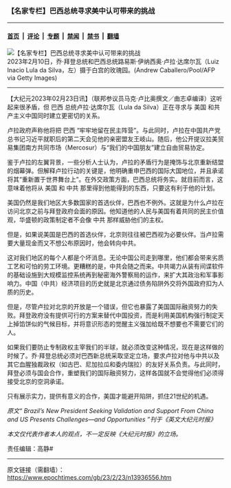 ### 【名家专栏】巴西总统寻求美中认可带来的挑战

---

#### [首页](../../../..?n13936556) &nbsp;|&nbsp; [评论](../../../../../epoch-comment?n13936556) &nbsp;|&nbsp; [专题](../../../../../epoch-special?n13936556) &nbsp;|&nbsp; [禁闻](../../../../../epoch-news?n13936556) &nbsp;|&nbsp; [禁书](../../../../../books?n13936556) &nbsp;|&nbsp; [翻墙](https://github.com/gfw-breaker/nogfw/blob/master/README.md?n13936556)


<div><img alt="【名家专栏】巴西总统寻求美中认可带来的挑战" class="attachment-djy_600_400 size-djy_600_400 wp-post-image" src="https://i.epochtimes.com/assets/uploads/2023/02/id13936559-GettyImages-1246994630-700x420-600x400.jpg"/>
<div class="caption">
 2023年2月10日，乔‧拜登总统和巴西总统路易斯‧伊纳西奥‧卢拉‧达席尔瓦（Luiz Inacio Lula da Silva，左）摄于白宫的玫瑰园。(Andrew Caballero/Pool/AFP via Getty Images)
</div></div><hr/><div class="post_content" id="artbody" itemprop="articleBody">
 <!-- article content begin -->
 <p>
  【大纪元2023年02月23日讯】（联邦参议员马克·卢比奥撰文／曲志卓编译）这听起来很矛盾，但
  <ok href="https://www.epochtimes.com/gb/tag/%E5%B7%B4%E8%A5%BF.html">
   巴西
  </ok>
  总统卢拉‧达席尔瓦（Lula da Silva）正在寻求与
  <ok href="https://www.epochtimes.com/gb/tag/%E7%BE%8E%E5%9B%BD.html">
   美国
  </ok>
  和共产主义中国同时建立更密切的关系。
 </p>
 <p>
  卢拉政府声称他将把
  <ok href="https://www.epochtimes.com/gb/tag/%E5%B7%B4%E8%A5%BF.html">
   巴西
  </ok>
  “牢牢地留在民主阵营”。与此同时，卢拉在中国共产党总书记习近平就职后的第二天会见他的亲密盟友王岐山。随后，他公开提议拉美贸易集团南方共同市场（Mercosur）与“我们的中国朋友”建立自由贸易协定。
 </p>
 <p>
  鉴于卢拉的左翼背景，一些分析人士认为，卢拉的矛盾行为是掩饰与北京重新结盟的烟幕弹。但解释卢拉行动的关键是，他明确重申巴西的国际大国地位，并且承诺将其“重新置于世界舞台上”。在外交政策方面，巴西总统将务实。就目前而言，这意味着他将从
  <ok href="https://www.epochtimes.com/gb/tag/%E7%BE%8E%E5%9B%BD.html">
   美国
  </ok>
  和
  <ok href="https://www.epochtimes.com/gb/tag/%E4%B8%AD%E5%85%B1.html">
   中共
  </ok>
  那里得到他能得到的东西，只要这有利于他的计划。
 </p>
 <p>
  美国仍然是我们地区大多数国家的首选伙伴，巴西也不例外。这就是为什么卢拉在访问北京之前与拜登政府会面的原因。他知道他的人民与美国有着共同的民主价值观，华盛顿的政策制定者不会像
  <ok href="https://www.epochtimes.com/gb/tag/%E4%B8%AD%E5%85%B1.html">
   中共
  </ok>
  那样威胁他们的主权。
 </p>
 <p>
  但是，如果说美国是巴西的首选伙伴，北京则往往被巴西视为必要伙伴。当卢拉需要大量现金而又不想公布原因时，他会转向中共。
 </p>
 <p>
  这对我们地区的每个人都是个坏消息。无论中国公司走到哪里，他们都会带来劣质工艺和可怕的劳工环境。更糟糕的是，中共会随之而来。中共竭力从装有间谍软件的基础设施到大规模监控系统再到秘密海外警察局的运作，来扩大其政治和军事影响力。中国（中共）经济项目的历史就是北京通过债务陷阱外交将外国政府扣为人质的历史。
 </p>
 <p>
  但是，尽管卢拉对北京的开放是一个错误，但它也暴露了美国国际融资努力的失败。拜登政府没有提供可行的方案来替代中国投资，而是利用美国机构强行制定天上掉馅饼似的气候目标，并将意识形态的觉醒主义强加给既不想要也不需要它们的人。
 </p>
 <p>
  如果我们要防止专制政权主宰我们的半球，就必须改变这种情况，现在是这样做的时候了。乔‧拜登总统必须对巴西新总统采取坚定立场，要求卢拉对他与中共以及其它血腥独裁政权（如古巴、尼加拉瓜和委内瑞拉）的友好关系负责。与此同时，拜登必须与国会合作，重塑我们的国际融资努力，这样各国就不会觉得他们必须得接受北京的空洞承诺。
 </p>
 <p>
  只有展示实力，提供有意义的合作，美国才能避开陷阱，抓住21世纪的机遇。
 </p>
 <p>
  <em>
   原文“
   <ok href="https://www.theepochtimes.com/brazils-new-president-seeking-validation-and-support-from-china-and-us-presents-challenges-and-opportunities_5052030.html">
    Brazil’s New President Seeking Validation and Support From China and US Presents Challenges—and Opportunities
   </ok>
   ”刊于《英文大纪元时报》
  </em>
 </p>
 <p>
  <em>
   本文仅代表作者本人的观点，不一定反映《大纪元时报》的立场。
  </em>
 </p>
 <p>
  责任编辑：高静#
 </p>
 <!-- article content end -->
 <div id="below_article_ad">
 </div>
</div>


---

原文链接（需翻墙）：https://www.epochtimes.com/gb/23/2/23/n13936556.htm